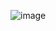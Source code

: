 ![image](https://github.com/rajdyp/rajdyp.github.io/assets/15313631/4fb2a68b-5d61-4d56-86a0-a24439793fec)
